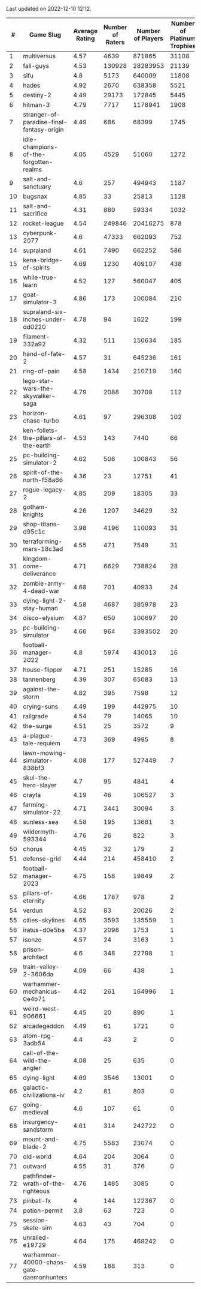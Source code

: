 Last updated on 2022-12-10 12:12.


|#|Game Slug|Average Rating|Number of Raters|Number of Players|Number of Platinum Trophies|Max Rarity (%)|
|---|---|---|---|---|---|---|
|1|multiversus|4.57|4639|871865|31108|77|
|2|fall-guys|4.53|130928|28283953|21139|6|
|3|sifu|4.8|5173|640009|11808|96|
|4|hades|4.92|2670|638358|5521|89|
|5|destiny-2|4.49|29173|172845|5445|95|
|6|hitman-3|4.79|7717|1178941|1908|48|
|7|stranger-of-paradise-final-fantasy-origin|4.49|686|68399|1745|98|
|8|idle-champions-of-the-forgotten-realms|4.05|4529|51060|1272|6|
|9|salt-and-sanctuary|4.6|257|494943|1187|83|
|10|bugsnax|4.85|33|25813|1128|97|
|11|salt-and-sacrifice|4.31|880|59334|1032|91|
|12|rocket-league|4.54|249846|20416275|878|76|
|13|cyberpunk-2077|4.6|47333|662093|752|63|
|14|supraland|4.61|7490|662252|586|99|
|15|kena-bridge-of-spirits|4.69|1230|409107|438|94|
|16|while-true-learn|4.52|127|560047|405|93|
|17|goat-simulator-3|4.86|173|100084|210|91|
|18|supraland-six-inches-under-dd0220|4.78|94|1622|199|99|
|19|filament-332a92|4.32|511|150634|185|93|
|20|hand-of-fate-2|4.57|31|645236|161|72|
|21|ring-of-pain|4.58|1434|210719|160|96|
|22|lego-star-wars-the-skywalker-saga|4.79|2088|30708|112|98|
|23|horizon-chase-turbo|4.61|97|296308|102|84|
|24|ken-follets-the-pillars-of-the-earth|4.53|143|7440|66|48|
|25|pc-building-simulator-2|4.62|506|100843|56|75|
|26|spirit-of-the-north-f58a66|4.36|23|12751|41|62|
|27|rogue-legacy-2|4.85|209|18305|33|1|
|28|gotham-knights|4.26|1207|34629|32|3|
|29|shop-titans-d95c1c|3.98|4196|110093|31|98|
|30|terraforming-mars-18c3ad|4.55|471|7549|31|57|
|31|kingdom-come-deliverance|4.71|6629|738824|28|30|
|32|zombie-army-4-dead-war|4.68|701|40933|24|67|
|33|dying-light-2-stay-human|4.58|4687|385978|23|1|
|34|disco-elysium|4.87|650|100697|20|28|
|35|pc-building-simulator|4.66|964|3393502|20|48|
|36|football-manager-2022|4.8|5974|430013|16|49|
|37|house-flipper|4.71|251|15285|16|93|
|38|tannenberg|4.39|307|65083|13|87|
|39|against-the-storm|4.82|395|7598|12|31|
|40|crying-suns|4.49|199|442975|10|65|
|41|railgrade|4.54|79|14065|10|98|
|42|the-surge|4.51|25|3572|9|94|
|43|a-plague-tale-requiem|4.73|369|4995|8|92|
|44|lawn-mowing-simulator-838bf3|4.08|177|527449|7|87|
|45|skul-the-hero-slayer|4.7|95|4841|4|96|
|46|crayta|4.19|46|106527|3|23|
|47|farming-simulator-22|4.71|3441|30094|3|79|
|48|sunless-sea|4.58|195|13681|3|37|
|49|wildermyth-593344|4.76|26|822|3|6|
|50|chorus|4.45|32|179|2|86|
|51|defense-grid|4.44|214|458410|2|80|
|52|football-manager-2023|4.75|158|19849|2|80|
|53|pillars-of-eternity|4.66|1787|978|2|80|
|54|verdun|4.52|83|20026|2|74|
|55|cities-skylines|4.65|3593|135559|1|73|
|56|iratus-d0e5ba|4.37|2098|1753|1|87|
|57|isonzo|4.57|24|3163|1|60|
|58|prison-architect|4.6|348|22798|1|34|
|59|train-valley-2-3606da|4.09|66|438|1|89|
|60|warhammer-mechanicus-0e4b71|4.42|261|164996|1|24|
|61|weird-west-906661|4.45|20|890|1|82|
|62|arcadegeddon|4.49|61|1721|0|93|
|63|atom-rpg-3adb54|4.4|43|2|0|100|
|64|call-of-the-wild-the-angler|4.08|25|635|0|89|
|65|dying-light|4.69|3546|13001|0|96|
|66|galactic-civilizations-iv|4.2|81|803|0|86|
|67|going-medieval|4.6|107|61|0|82|
|68|insurgency-sandstorm|4.61|314|242722|0|6|
|69|mount-and-blade-2|4.75|5583|23074|0|11|
|70|old-world|4.64|204|3064|0|85|
|71|outward|4.55|31|376|0|76|
|72|pathfinder-wrath-of-the-righteous|4.76|1485|3085|0|44|
|73|pinball-fx|4|144|122367|0|86|
|74|potion-permit|3.8|63|723|0|98|
|75|session-skate-sim|4.63|43|704|0|27|
|76|unrailed-e19729|4.64|175|469242|0|5|
|77|warhammer-40000-chaos-gate-daemonhunters|4.59|188|313|0|10|
